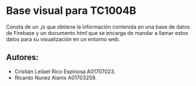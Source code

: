 # Base visual para TC1004B

Consta de un *.js* que obtiene la información contenida en una base de datos de Firebase y un documento *html* que se encarga de mandar a llamar estos datos para su visualización en un entorno web.

## Autores:
* Cristian Leilael Rico Espinosa A01707023.
* Ricardo Nunez Alanis A01703259.